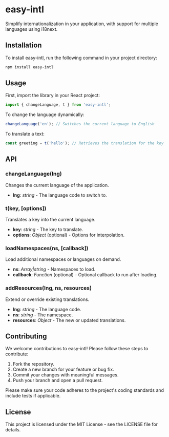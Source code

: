 # easy-intl

Simplify internationalization in your application, with support for multiple languages using i18next.

## Installation

To install easy-intl, run the following command in your project directory:

```bash
npm install easy-intl
```

## Usage

First, import the library in your React project:

```javascript
import { changeLanguage, t } from 'easy-intl';
```

To change the language dynamically:

```javascript
changeLanguage('en'); // Switches the current language to English
```

To translate a text:

```javascript
const greeting = t('hello'); // Retrieves the translation for the key 'hello'
```

## API

### changeLanguage(lng)

Changes the current language of the application.

- **lng**: _string_ - The language code to switch to.

### t(key, [options])

Translates a key into the current language.

- **key**: _string_ - The key to translate.
- **options**: _Object_ (optional) - Options for interpolation.

### loadNamespaces(ns, [callback])

Load additional namespaces or languages on demand.

- **ns**: _Array|string_ - Namespaces to load.
- **callback**: _Function_ (optional) - Optional callback to run after loading.

### addResources(lng, ns, resources)

Extend or override existing translations.

- **lng**: _string_ - The language code.
- **ns**: _string_ - The namespace.
- **resources**: _Object_ - The new or updated translations.

## Contributing

We welcome contributions to easy-intl! Please follow these steps to contribute:

1. Fork the repository.
2. Create a new branch for your feature or bug fix.
3. Commit your changes with meaningful messages.
4. Push your branch and open a pull request.

Please make sure your code adheres to the project's coding standards and include tests if applicable.

## License

This project is licensed under the MIT License - see the LICENSE file for details.
